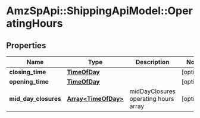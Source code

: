 # AmzSpApi::ShippingApiModel::OperatingHours

## Properties
Name | Type | Description | Notes
------------ | ------------- | ------------- | -------------
**closing_time** | [**TimeOfDay**](TimeOfDay.md) |  | [optional] 
**opening_time** | [**TimeOfDay**](TimeOfDay.md) |  | [optional] 
**mid_day_closures** | [**Array&lt;TimeOfDay&gt;**](TimeOfDay.md) | midDayClosures operating hours array | [optional] 

